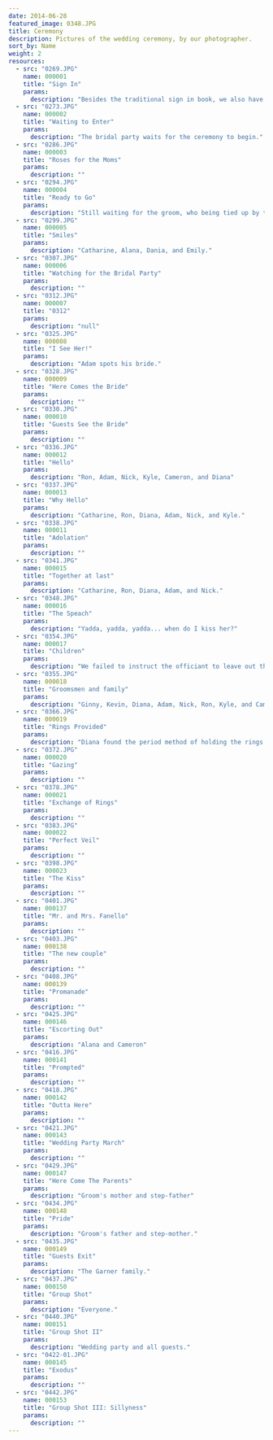 ```yaml
---
date: 2014-06-28
featured_image: 0348.JPG
title: Ceremony
description: Pictures of the wedding ceremony, by our photographer.
sort_by: Name
weight: 2
resources:
  - src: "0269.JPG"
    name: 000001
    title: "Sign In"
    params:
      description: "Besides the traditional sign in book, we also have a fingerprint tree."
  - src: "0273.JPG"
    name: 000002
    title: "Waiting to Enter"
    params:
      description: "The bridal party waits for the ceremony to begin."
  - src: "0286.JPG"
    name: 000003
    title: "Roses for the Moms"
    params:
      description: ""
  - src: "0294.JPG"
    name: 000004
    title: "Ready to Go"
    params:
      description: "Still waiting for the groom, who being tied up by the photographer."
  - src: "0299.JPG"
    name: 000005
    title: "Smiles"
    params:
      description: "Catharine, Alana, Dania, and Emily."
  - src: "0307.JPG"
    name: 000006
    title: "Watching for the Bridal Party"
    params:
      description: ""
  - src: "0312.JPG"
    name: 000007
    title: "0312"
    params:
      description: "null"
  - src: "0325.JPG"
    name: 000008
    title: "I See Her!"
    params:
      description: "Adam spots his bride."
  - src: "0328.JPG"
    name: 000009
    title: "Here Comes the Bride"
    params:
      description: ""
  - src: "0330.JPG"
    name: 000010
    title: "Guests See the Bride"
    params:
      description: ""
  - src: "0336.JPG"
    name: 000012
    title: "Hello"
    params:
      description: "Ron, Adam, Nick, Kyle, Cameron, and Diana"
  - src: "0337.JPG"
    name: 000013
    title: "Why Hello"
    params:
      description: "Catharine, Ron, Diana, Adam, Nick, and Kyle."
  - src: "0338.JPG"
    name: 000011
    title: "Adolation"
    params:
      description: ""
  - src: "0341.JPG"
    name: 000015
    title: "Together at last"
    params:
      description: "Catharine, Ron, Diana, Adam, and Nick."
  - src: "0348.JPG"
    name: 000016
    title: "The Speach"
    params:
      description: "Yadda, yadda, yadda... when do I kiss her?"
  - src: "0354.JPG"
    name: 000017
    title: "Children"
    params:
      description: "We failed to instruct the officiant to leave out the part about marriage producing children. Awkward."
  - src: "0355.JPG"
    name: 000018
    title: "Groomsmen and family"
    params:
      description: "Ginny, Kevin, Diana, Adam, Nick, Ron, Kyle, and Cameron."
  - src: "0366.JPG"
    name: 000019
    title: "Rings Provided"
    params:
      description: "Diana found the period method of holding the rings, on a rolled bandanna, to be unexpected."
  - src: "0372.JPG"
    name: 000020
    title: "Gazing"
    params:
      description: ""
  - src: "0378.JPG"
    name: 000021
    title: "Exchange of Rings"
    params:
      description: ""
  - src: "0383.JPG"
    name: 000022
    title: "Perfect Veil"
    params:
      description: ""
  - src: "0398.JPG"
    name: 000023
    title: "The Kiss"
    params:
      description: ""
  - src: "0401.JPG"
    name: 000137
    title: "Mr. and Mrs. Fanello"
    params:
      description: ""
  - src: "0403.JPG"
    name: 000138
    title: "The new couple"
    params:
      description: ""
  - src: "0408.JPG"
    name: 000139
    title: "Promanade"
    params:
      description: ""
  - src: "0425.JPG"
    name: 000146
    title: "Escorting Out"
    params:
      description: "Alana and Cameron"
  - src: "0416.JPG"
    name: 000141
    title: "Prompted"
    params:
      description: ""
  - src: "0418.JPG"
    name: 000142
    title: "Outta Here"
    params:
      description: ""
  - src: "0421.JPG"
    name: 000143
    title: "Wedding Party March"
    params:
      description: ""
  - src: "0429.JPG"
    name: 000147
    title: "Here Come The Parents"
    params:
      description: "Groom's mother and step-father"
  - src: "0434.JPG"
    name: 000148
    title: "Pride"
    params:
      description: "Groom's father and step-mother."
  - src: "0435.JPG"
    name: 000149
    title: "Guests Exit"
    params:
      description: "The Garner family."
  - src: "0437.JPG"
    name: 000150
    title: "Group Shot"
    params:
      description: "Everyone."
  - src: "0440.JPG"
    name: 000151
    title: "Group Shot II"
    params:
      description: "Wedding party and all guests."
  - src: "0422-01.JPG"
    name: 000145
    title: "Exodus"
    params:
      description: ""
  - src: "0442.JPG"
    name: 000153
    title: "Group Shot III: Sillyness"
    params:
      description: ""
---
```

